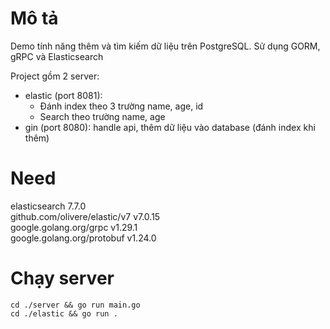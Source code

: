 # Mô tả
Demo tính năng thêm và tìm kiếm dữ liệu trên PostgreSQL. Sử dụng GORM, gRPC và Elasticsearch

Project gồm 2 server:
- elastic (port 8081): 
  + Đánh index theo 3 trường name, age, id
  + Search theo trường name, age
- gin (port 8080): handle api, thêm dữ liệu vào database (đánh index khi thêm)

# Need
elasticsearch 7.7.0 <br>
github.com/olivere/elastic/v7 v7.0.15 <br>
google.golang.org/grpc v1.29.1 <br>
google.golang.org/protobuf v1.24.0 <br>

# Chạy server
`cd ./server && go run main.go`
<br>
`cd ./elastic && go run .`


